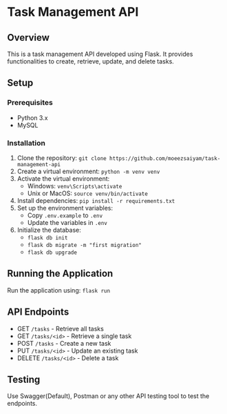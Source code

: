 # Task Management API

## Overview
This is a task management API developed using Flask. It provides functionalities to create, retrieve, update, and delete tasks.

## Setup

### Prerequisites
- Python 3.x
- MySQL

### Installation
1. Clone the repository: `git clone https://github.com/moeezsaiyam/task-management-api`
2. Create a virtual environment: `python -m venv venv`
3. Activate the virtual environment:
   - Windows: `venv\Scripts\activate`
   - Unix or MacOS: `source venv/bin/activate`
4. Install dependencies: `pip install -r requirements.txt`
5. Set up the environment variables:
   - Copy `.env.example` to `.env`
   - Update the variables in `.env`
6. Initialize the database:
   - `flask db init`
   - `flask db migrate -m "first migration"`
   - `flask db upgrade`

## Running the Application
Run the application using: `flask run`

## API Endpoints
- GET `/tasks` - Retrieve all tasks
- GET `/tasks/<id>` - Retrieve a single task
- POST `/tasks` - Create a new task
- PUT `/tasks/<id>` - Update an existing task
- DELETE `/tasks/<id>` - Delete a task

## Testing
Use Swagger(Default), Postman or any other API testing tool to test the endpoints.
